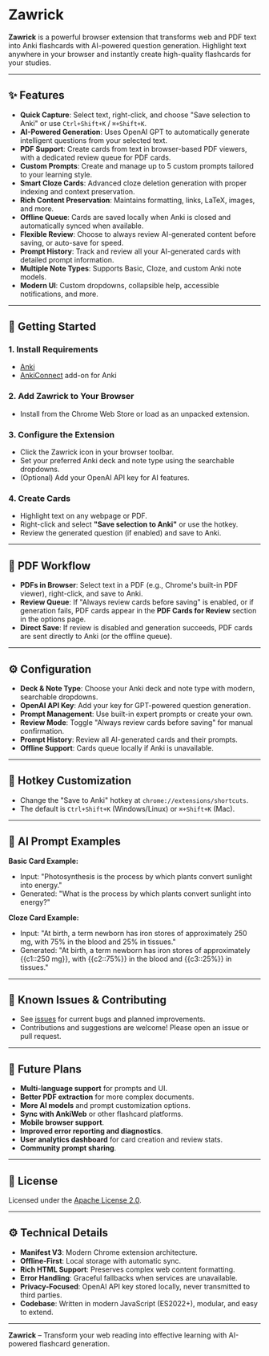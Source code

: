 # Zawrick

**Zawrick** is a powerful browser extension that transforms web and PDF text into Anki flashcards with AI-powered question generation. Highlight text anywhere in your browser and instantly create high-quality flashcards for your studies.

---

## ✨ Features

- **Quick Capture**: Select text, right-click, and choose "Save selection to Anki" or use `Ctrl+Shift+K` / `⌘+Shift+K`.
- **AI-Powered Generation**: Uses OpenAI GPT to automatically generate intelligent questions from your selected text.
- **PDF Support**: Create cards from text in browser-based PDF viewers, with a dedicated review queue for PDF cards.
- **Custom Prompts**: Create and manage up to 5 custom prompts tailored to your learning style.
- **Smart Cloze Cards**: Advanced cloze deletion generation with proper indexing and context preservation.
- **Rich Content Preservation**: Maintains formatting, links, LaTeX, images, and more.
- **Offline Queue**: Cards are saved locally when Anki is closed and automatically synced when available.
- **Flexible Review**: Choose to always review AI-generated content before saving, or auto-save for speed.
- **Prompt History**: Track and review all your AI-generated cards with detailed prompt information.
- **Multiple Note Types**: Supports Basic, Cloze, and custom Anki note models.
- **Modern UI**: Custom dropdowns, collapsible help, accessible notifications, and more.

---

## 🚀 Getting Started

### 1. Install Requirements

- [Anki](https://apps.ankiweb.net/)
- [AnkiConnect](https://ankiweb.net/shared/info/2055492159) add-on for Anki

### 2. Add Zawrick to Your Browser

- Install from the Chrome Web Store or load as an unpacked extension.

### 3. Configure the Extension

- Click the Zawrick icon in your browser toolbar.
- Set your preferred Anki deck and note type using the searchable dropdowns.
- (Optional) Add your OpenAI API key for AI features.

### 4. Create Cards

- Highlight text on any webpage or PDF.
- Right-click and select **"Save selection to Anki"** or use the hotkey.
- Review the generated question (if enabled) and save to Anki.

---

## 📄 PDF Workflow

- **PDFs in Browser**: Select text in a PDF (e.g., Chrome's built-in PDF viewer), right-click, and save to Anki.
- **Review Queue**: If "Always review cards before saving" is enabled, or if generation fails, PDF cards appear in the **PDF Cards for Review** section in the options page.
- **Direct Save**: If review is disabled and generation succeeds, PDF cards are sent directly to Anki (or the offline queue).

---

## ⚙️ Configuration

- **Deck & Note Type**: Choose your Anki deck and note type with modern, searchable dropdowns.
- **OpenAI API Key**: Add your key for GPT-powered question generation.
- **Prompt Management**: Use built-in expert prompts or create your own.
- **Review Mode**: Toggle "Always review cards before saving" for manual confirmation.
- **Prompt History**: Review all AI-generated cards and their prompts.
- **Offline Support**: Cards queue locally if Anki is unavailable.

---

## 📝 Hotkey Customization

- Change the "Save to Anki" hotkey at `chrome://extensions/shortcuts`.
- The default is `Ctrl+Shift+K` (Windows/Linux) or `⌘+Shift+K` (Mac).

---

## 🧠 AI Prompt Examples

**Basic Card Example:**
- Input: "Photosynthesis is the process by which plants convert sunlight into energy."
- Generated: "What is the process by which plants convert sunlight into energy?"

**Cloze Card Example:**
- Input: "At birth, a term newborn has iron stores of approximately 250 mg, with 75% in the blood and 25% in tissues."
- Generated: "At birth, a term newborn has iron stores of approximately {{c1::250 mg}}, with {{c2::75%}} in the blood and {{c3::25%}} in tissues."

---

## 🐞 Known Issues & Contributing

- See [issues](https://github.com/zawrick/zawrick/issues) for current bugs and planned improvements.
- Contributions and suggestions are welcome! Please open an issue or pull request.

---

## 🔮 Future Plans

- **Multi-language support** for prompts and UI.
- **Better PDF extraction** for more complex documents.
- **More AI models** and prompt customization options.
- **Sync with AnkiWeb** or other flashcard platforms.
- **Mobile browser support**.
- **Improved error reporting and diagnostics**.
- **User analytics dashboard** for card creation and review stats.
- **Community prompt sharing**.

---

## 📜 License

Licensed under the [Apache License 2.0](LICENSE.txt).

---

## ⚙️ Technical Details

- **Manifest V3**: Modern Chrome extension architecture.
- **Offline-First**: Local storage with automatic sync.
- **Rich HTML Support**: Preserves complex web content formatting.
- **Error Handling**: Graceful fallbacks when services are unavailable.
- **Privacy-Focused**: OpenAI API key stored locally, never transmitted to third parties.
- **Codebase**: Written in modern JavaScript (ES2022+), modular, and easy to extend.

---

**Zawrick** – Transform your web reading into effective learning with AI-powered flashcard generation.
